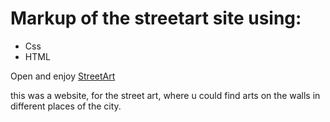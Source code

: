 # Markup of the streetart site using:
- Css
- HTML


 Open and enjoy [StreetArt](https://gio-dzadza.github.io/StreetArt.github.io/) 
 
 this was a website, for the street art, where u could find arts on the walls  in different places of the city. 
